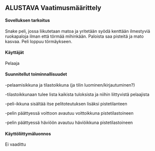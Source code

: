 ## ALUSTAVA Vaatimusmäärittely ##


#### Sovelluksen tarkoitus ####
Snake peli, jossa liikutetaan matoa ja yritetään syödä kenttään ilmestyviä ruokapaloja ilman että törmää mihinkään. Paloista saa pisteitä ja mato kasvaa. Peli loppuu törmäykseen.

#### Käyttäjät ##

Pelaaja

#### Suunnitellut toiminnallisuudet ##

-pelaamisikkuna ja tilastoikkuna (ja tilin luominen/kirjautuminen?)

-tilastoikkunaan tulee lista kaikista tuloksista ja niihin liittyvistä pelaajista

-peli-ikkuna sisältää itse pelitoteutuksen lisäksi pistetilanteen

-pelin päättyessä voittoon avautuu voittoikkuna pistetilastoineen

-pelin päättyessä häviöön avautuu häviöikkuna pistetilastoineen


#### Käyttöliittymäluonnos ##

Ei vaadittu
